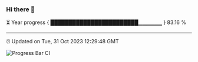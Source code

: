### Hi there 👋

⏳ Year progress { ████████████████████████▁▁▁▁▁▁ } 83.16 %

---

⏰ Updated on Tue, 31 Oct 2023 12:29:48 GMT

![Progress Bar CI](https://github.com/liununu/liununu/workflows/Progress%20Bar%20CI/badge.svg)
